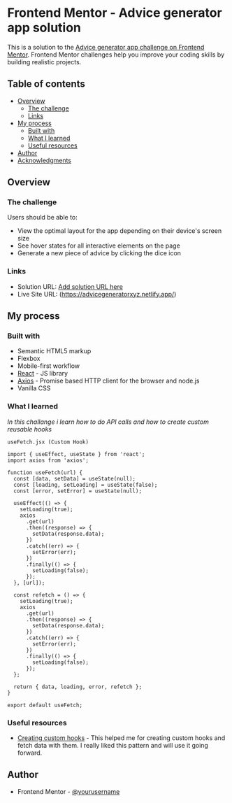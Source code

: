 # Frontend Mentor - Advice generator app solution

This is a solution to the [Advice generator app challenge on Frontend Mentor](https://www.frontendmentor.io/challenges/advice-generator-app-QdUG-13db). Frontend Mentor challenges help you improve your coding skills by building realistic projects.

## Table of contents

- [Overview](#overview)
  - [The challenge](#the-challenge)
  - [Links](#links)
- [My process](#my-process)
  - [Built with](#built-with)
  - [What I learned](#what-i-learned)
  - [Useful resources](#useful-resources)
- [Author](#author)
- [Acknowledgments](#acknowledgments)

## Overview

### The challenge

Users should be able to:

- View the optimal layout for the app depending on their device's screen size
- See hover states for all interactive elements on the page
- Generate a new piece of advice by clicking the dice icon


### Links

- Solution URL: [Add solution URL here](https://your-solution-url.com)
- Live Site URL: (https://advicegeneratorxyz.netlify.app/)

## My process

### Built with

- Semantic HTML5 markup
- Flexbox
- Mobile-first workflow
- [React](https://reactjs.org/) - JS library
- [Axios](https://axios-http.com/) - Promise based HTTP client for the browser and node.js
- Vanilla CSS


### What I learned

*In this challange i learn how to do API calls and how to create custom reusable hooks*



```
useFetch.jsx (Custom Hook)

import { useEffect, useState } from 'react';
import axios from 'axios';

function useFetch(url) {
  const [data, setData] = useState(null);
  const [loading, setLoading] = useState(false);
  const [error, setError] = useState(null);

  useEffect(() => {
    setLoading(true);
    axios
      .get(url)
      .then((response) => {
        setData(response.data);
      })
      .catch((err) => {
        setError(err);
      })
      .finally(() => {
        setLoading(false);
      });
  }, [url]);

  const refetch = () => {
    setLoading(true);
    axios
      .get(url)
      .then((response) => {
        setData(response.data);
      })
      .catch((err) => {
        setError(err);
      })
      .finally(() => {
        setLoading(false);
      });
  };

  return { data, loading, error, refetch };
}

export default useFetch;
```


### Useful resources

- [Creating custom hooks](https://www.youtube.com/watch?v=Vspeudp-M9k&list=PL61HOJk40QALt6xGEK_WAOzfwBHO5xYO4) - This helped me for creating custom hooks and fetch data with them. I really liked this pattern and will use it going forward.



## Author

- Frontend Mentor - [@yourusername](https://www.frontendmentor.io/profile/EnderCelik0)


